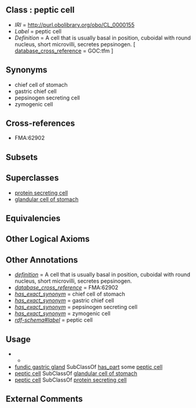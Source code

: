 
## Class : peptic cell

 * *IRI* = http://purl.obolibrary.org/obo/CL_0000155
 * *Label* = peptic cell
 * *Definition* = A cell that is usually basal in position, cuboidal with round nucleus, short microvilli, secretes pepsinogen. [ [database_cross_reference](../../ef/oboInOwl#hasDbXref.md) = GOC:tfm ]

## Synonyms

 * chief cell of stomach
 * gastric chief cell
 * pepsinogen secreting cell
 * zymogenic cell

## Cross-references

 * FMA:62902

## Subsets


## Superclasses

 * [protein secreting cell](../../CL/54/CL_0000154.md)
 * [glandular cell of stomach](../../CL/59/CL_0002659.md)

## Equivalencies


## Other Logical Axioms


## Other Annotations

 * *[definition](../../IAO/15/IAO_0000115.md)* = A cell that is usually basal in position, cuboidal with round nucleus, short microvilli, secretes pepsinogen.
 * *[database_cross_reference](../../ef/oboInOwl#hasDbXref.md)* = FMA:62902
 * *[has_exact_synonym](../../ym/oboInOwl#hasExactSynonym.md)* = chief cell of stomach
 * *[has_exact_synonym](../../ym/oboInOwl#hasExactSynonym.md)* = gastric chief cell
 * *[has_exact_synonym](../../ym/oboInOwl#hasExactSynonym.md)* = pepsinogen secreting cell
 * *[has_exact_synonym](../../ym/oboInOwl#hasExactSynonym.md)* = zymogenic cell
 * *[rdf-schema#label](../../el/rdf-schema#label.md)* = peptic cell

## Usage

 * -
 * [fundic gastric gland](../../UBERON/38/UBERON_0010038.md) SubClassOf [has_part](../../BFO/51/BFO_0000051.md) some [peptic cell](../../CL/55/CL_0000155.md)
 * [peptic cell](../../CL/55/CL_0000155.md) SubClassOf [glandular cell of stomach](../../CL/59/CL_0002659.md)
 * [peptic cell](../../CL/55/CL_0000155.md) SubClassOf [protein secreting cell](../../CL/54/CL_0000154.md)

## External Comments

